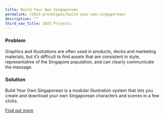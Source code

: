 ```yaml
---
title: Build Your Own Singaporean
permalink: /2023-prototypes/build-your-own-singaporean/
description: ""
third_nav_title: 2023 Projects
---
```


### Problem
Graphics and illustrations are often used in products, decks and marketing materials, but it’s difficult to find assets that are consistent in style, representative of the Singapore population, and can clearly communicate the message.

### Solution
Build Your Own Singaporean is a modular illustration system that lets you create and download your own Singaporean characters and scenes in a few clicks.

[Find out more](https://docs.google.com/presentation/d/1lv1Y1aZODDQV_-CV7I2g6hDTplw2XZFytSOOLU0x_Hc/edit?usp=sharing)